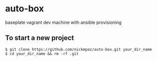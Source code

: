 # auto-box

baseplate vagrant dev machine with ansible provisioning

## To start a new project

    $ git clone https://github.com/nickmpaz/auto-box.git your_dir_name
    $ cd your_dir_name && rm -rf .git
